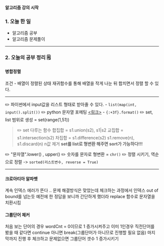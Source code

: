 <!-- day 8 -->
#### 알고리즘 강의 시작
### 1. 오늘 한 일
- 알고리즘 공부
- 알고리즘 문제풀이

---
### 2. 오늘의 공부 정리 🗒️
#### 병합정렬
조건 - 배열이 정렬된 상태
재귀함수를 통해 배열을 작게 나눈 뒤 합치면서 정렬 할 수 있다.

---
✏️ 파이썬에서 input값을 리스트 형태로 받아줄 수 있다.
	- `list(map(int, input().split())`
✏️ python 문자열 포메팅 [<링크>](https://mkaz.blog/code/python-string-format-cookbook/)
	- `{:+3f}.format()`
✏️ set, list 범위로 생성 = set(range(1,51))

>✏️ set 다루는 함수
>합집합 = s1.union(s2), s1|s2
>교집합 = s1.intersection(s2)
>차집합 = s1.difference(s2)
>s1.remove(n), s1.discard(n) n값 제거
>**set를 list로 형변환 해주면 sort가 가능하다!!!**

✏️ "문자열".lower() , upper()
✏️ 숫자를 문자로 형변환 = `chr()`
✏️ 정렬 시키기, 역순으로 정렬 -> `sorted(리스트변수, reverse = True)`

---
#### 크로아티아 알파벳 
계속 인덱스 에러가 뜬다 .. 문제 해결방식은 맞았는데 체크하는 과정에서 인덱스 out of bound를 넘는듯
예전에 한 정답을 보니까 간단하게 했더라 replace 함수로 문자열을 치환시킴
#### 그룹단어 체커
처음 보는 단어의 경우 wordCnt = 0이므로 1 증가시켜주고 이미 1인경우 직전단어를 봤을 때 같다면 continue 아니면 break(그룹단어가 아니므로 진행할 필요 없음)
마지막까지 진행 후 체크하고 문제없으면 그룹단어 갯수 1 증가시키기
